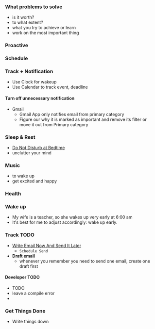 ### What problems to solve
- is it worth?
- to what extent?
- what you try to achieve or learn
- work on the most important thing

### Proactive

### Schedule

### Track + Notification
- Use Clock for wakeup
- Use Calendar to track event, deadline

#### Turn off unnecessary notification
- Gmail
  - Gmail App only notifies email from primary category
  - Figure our why it is marked as important and remove its filter or move it out from Primary category

### Sleep & Rest
<!-- - better sleep/rest, so we can wake up -->
- [Do Not Disturb at Bedtime](https://www.macrumors.com/how-to/enable-ios-12-bedtime-feature/)
- unclutter your mind

### Music
- to wake up
- get excited and happy

### Health

### Wake up
- My wife is a teacher, so she wakes up very early at 6:00 am
- It's best for me to adjust accordingly: wake up early.


### Track TODO
- [Write Email Now And Send It Later](https://www.cnet.com/how-to/gmails-scheduling-tool-to-send-emails-later-keeps-you-from-being-an-enormous-jackass/)
  - `Schedule Send`
- **Draft email**
  - whenever you remember you need to send one email, create one draft first
#### Developer TODO
- TODO
- leave a compile error
- 

### Get Things Done
- Write things down


